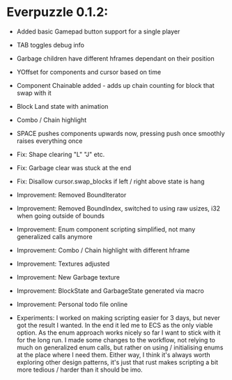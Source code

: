 # Everpuzzle 0.1.2:

* Added basic Gamepad button support for a single player
* TAB toggles debug info
* Garbage children have different hframes dependant on their position
* YOffset for components and cursor based on time
* Component Chainable added - adds up chain counting for block that swap with it
* Block Land state with animation
* Combo / Chain highlight
* SPACE pushes components upwards now, pressing push once smoothly raises everything once 

* Fix: Shape clearing "L" "J" etc.
* Fix: Garbage clear was stuck at the end
* Fix: Disallow cursor.swap_blocks if left / right above state is hang

* Improvement: Removed BoundIterator
* Improvement: Removed BoundIndex, switched to using raw usizes, i32 when going outside of bounds
* Improvement: Enum component scripting simplified, not many generalized calls anymore
* Improvement: Combo / Chain highlight with different hframe
* Improvement: Textures adjusted
* Improvement: New Garbage texture
* Improvement: BlockState and GarbageState generated via macro
* Improvement: Personal todo file online

* Experiments: I worked on making scripting easier for 3 days, but never got the result I wanted. In the end it led me to ECS as the only viable option. As the enum approach works nicely so far I want to stick with it for the long run. I made some changes to the workflow, not relying to much on generalized enum calls, but rather on using / initialising enums at the place where I need them. Either way, I think it's always worth exploring other design patterns, it's just that rust makes scripting a bit more tedious / harder than it should be imo.